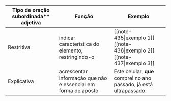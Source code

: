 
| Tipo de oração subordinada** **adjetiva** | **Função**                                                    | **Exemplo**                                                                       |
| ----------------------------------------- | ------------------------------------------------------------- | --------------------------------------------------------------------------------- |
| Restritiva                                | indicar característica do elemento, restringindo-o            | [[note-435\|exemplo 1]]<br>[[note-436\|exemplo 2]]<br>[[note-437\|exemplo 3]]<br> |
| Explicativa                               | acrescentar informação que não é essencial em forma de aposto | Este celular, **que** comprei no ano passado, já está ultrapassado.               |

